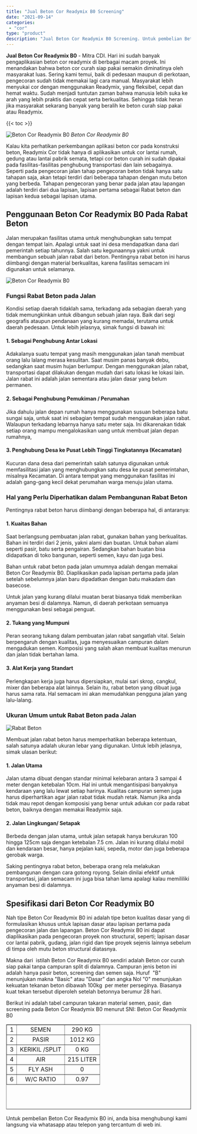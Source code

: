 ```yaml
---
title: "Jual Beton Cor Readymix B0 Screening"
date: "2021-09-14"
categories:
 - "cor"
type: "product"
description: "Jual Beton Cor Readymix B0 Screening. Untuk pembelian Beton Cor Readymix B0 ini, anda bisa menghubungi kami langsung via whatasapp atau telepon yang tercant..."
---
```


**Jual Beton Cor Readymix B0** - Mitra CDI. Hari ini sudah banyak pengaplikasian beton cor readymix di berbagai macam proyek. Ini menandakan bahwa beton cor curah siap pakai semakin diminatinya oleh masyarakat luas. Sering kami temui, baik di pedesaan maupun di perkotaan, pengecoran sudah tidak memakai lagi cara manual. Masyarakat lebih menyukai cor dengan menggunakan Readymix, yang fleksibel, cepat dan hemat waktu. Sudah menjadi tuntutan zaman bahwa manusia lebih suka ke arah yang lebih praktis dan cepat serta berkualitas. Sehingga tidak heran jika masyarakat sekarang banyak yang beralih ke beton curah siap pakai atau Readymix.

{{< toc >}}

![Beton Cor Readymix B0](/images/product/rabat-beton-b0.jpg)
*Beton Cor Readymix B0*

Kalau kita perhatikan perkembangan aplikasi beton cor pada konstruksi beton, Readymix Cor tidak hanya di aplikasikan untuk cor lantai rumah, gedung atau lantai pabrik semata, tetapi cor beton curah ini sudah dipakai pada fasilitas-fasilitas penghubung transportasi dan lain sebagainya. Seperti pada pengecoran jalan tahap pengecoran beton tidak hanya satu tahapan saja, akan tetapi terdiri dari beberapa tahapan dengan mutu beton yang berbeda. Tahapan pengecoran yang benar pada jalan atau lapangan adalah terdiri dari dua lapisan, lapisan pertama sebagai Rabat beton dan lapisan kedua sebagai lapisan utama.

## Penggunaan Beton Cor Readymix B0 Pada Rabat Beton

Jalan merupakan fasilitas utama untuk menghubungkan satu tempat dengan tempat lain. Apalagi untuk saat ini desa mendapatkan dana dari pemerintah setiap tahunnya. Salah satu kegunaannya yakni untuk membangun sebuah jalan rabat dari beton. Pentingnya rabat beton ini harus diimbangi dengan material berkualitas, karena fasilitas semacam ini digunakan untuk selamanya.

![ Beton Cor Readymix B0](/images/product/beton-tepat-mutu.jpg)

### Fungsi Rabat Beton pada Jalan

Kondisi setiap daerah tidaklah sama, terkadang ada sebagian daerah yang tidak memungkinkan untuk dibangun sebuah jalan raya. Baik dari segi geografis ataupun pendanaan yang kurang memadai, terutama untuk daerah pedesaan. Untuk lebih jelasnya, simak fungsi di bawah ini:
#### 1\. Sebagai Penghubung Antar Lokasi

Adakalanya suatu tempat yang masih menggunakan jalan tanah membuat orang lalu lalang merasa kesulitan. Saat musim panas banyak debu, sedangkan saat musim hujan berlumpur. Dengan menggunakan jalan rabat, transportasi dapat dilakukan dengan mudah dari satu lokasi ke lokasi lain. Jalan rabat ini adalah jalan sementara atau jalan dasar yang belum permanen.

#### 2\. Sebagai Penghubung Pemukiman / Perumahan

Jika dahulu jalan depan rumah hanya menggunakan susuan beberapa batu sungai saja, untuk saat ini sebagian tempat sudah menggunakan jalan rabat. Walaupun terkadang lebarnya hanya satu meter saja. Ini dikarenakan tidak setiap orang mampu mengalokasikan uang untuk membuat jalan depan rumahnya,
#### 3\. Penghubung Desa ke Pusat Lebih Tinggi Tingkatannya (Kecamatan)

Kucuran dana desa dari pemerintah salah satunya digunakan untuk memfasilitasi jalan yang menghubungkan satu desa ke pusat pemerintahan, misalnya Kecamatan. Di antara tempat yang menggunakan fasilitas ini adalah gang-gang kecil dekat perumahan warga menuju jalan utama.

### Hal yang Perlu Diperhatikan dalam Pembangunan Rabat Beton

Pentingnya rabat beton harus diimbangi dengan beberapa hal, di antaranya:
#### 1\. Kuaitas Bahan

Saat berlangsung pembuatan jalan rabat, gunakan bahan yang berkualitas. Bahan ini terdiri dari 2 jenis, yakni alami dan buatan. Untuk bahan alami seperti pasir, batu serta pengairan. Sedangkan bahan buatan bisa didapatkan di toko bangunan, seperti semen, kayu dan juga besi.

Bahan untuk rabat beton pada jalan umumnya adalah dengan memakai Beton Cor Readymix B0. Diaplikasikan pada lapisan pertama pada jalan setelah sebelumnya jalan baru dipadatkan dengan batu makadam dan basecose.

Untuk jalan yang kurang dilalui muatan berat biasanya tidak memberikan anyaman besi di dalamnya. Namun, di daerah perkotaan semuanya menggunakan besi sebagai penguat.

#### 2\. Tukang yang Mumpuni

Peran seorang tukang dalam pembuatan jalan rabat sangatlah vital. Selain berpengaruh dengan kualitas, juga menyesuaikan campuran dalam mengadukan semen. Komposisi yang salah akan membuat kualitas menurun dan jalan tidak bertahan lama.

#### 3\. Alat Kerja yang Standart

Perlengkapan kerja juga harus dipersiapkan, mulai sari skrop, cangkul, mixer dan beberapa alat lainnya. Selain itu, rabat beton yang dibuat juga harus sama rata. Hal semacam ini akan memudahkan pengguna jalan yang lalu-lalang.

### Ukuran Umum untuk Rabat Beton pada Jalan

![Rabat Beton](/images/product/rabat-beton-b0.jpg)

Membuat jalan rabat beton harus memperhatikan beberapa ketentuan, salah satunya adalah ukuran lebar yang digunakan. Untuk lebih jelasnya, simak ulasan berikut:
#### 1\. Jalan Utama

Jalan utama dibuat dengan standar minimal kelebaran antara 3 sampai 4 meter dengan ketebalan 10cm. Hal ini untuk mengantisipasi banyaknya kendaraan yang lalu lewat setiap harinya. Kualitas campuran semen juga harus diperhartikan agar jalan rabat tidak mudah retak. Namun jika anda tidak mau repot dengan komposisi yang benar untuk adukan cor pada rabat beton, baiknya dengan memakai Readymix saja.

#### 2\. Jalan Lingkungan/ Setapak

Berbeda dengan jalan utama, untuk jalan setapak hanya berukuran 100 hingga 125cm saja dengan ketebalan 7.5 cm. Jalan ini kurang dilalui mobil dan kendaraan besar, hanya pejalan kaki, sepeda, motor dan juga beberapa gerobak warga.

Saking pentingnya rabat beton, beberapa orang rela melakukan pembangunan dengan cara gotong royong. Selain dinilai efektif untuk transportasi, jalan semacam ini juga bisa tahan lama apalagi kalau memililiki anyaman besi di dalamnya.

## Spesifikasi dari Beton Cor Readymix B0

Nah tipe Beton Cor Readymix B0 ini adalah tipe beton kualitas dasar yang di formulasikan khusus untuk lapisan dasar atau lapisan pertama pada pengecoran jalan dan lapangan. Beton Cor Readymix B0 ini dapat diaplikasikan pada pengecoran proyek non structural, seperti; lapisan dasar cor lantai pabrik, gudang, jalan rigid dan tipe proyek sejenis lainnya sebelum di timpa oleh mutu beton structural diatasnya.

Makna dari  istilah Beton Cor Readymix B0 sendiri adalah Beton cor curah siap pakai tanpa campuran split di dalamnya. Campuran jenis beton ini adalah hanya pasir beton, screening dan semen saja. Huruf  "B" menunjukan makna "Basic" atau "Dasar" dan angka Nol "0" menunjukan kekuatan tekanan beton dibawah 100kg  per meter perseginya. Biasanya kuat tekan tersebut diperoleh setelah betonnya berumur 28 hari.

Berikut ini adalah tabel campuran takaran material semen, pasir, dan screening pada Beton Cor Readymix B0 menurut SNI:
Beton Cor Readymix B0
<table style="text-align: center; height: 231px;" border="1" width="100%" cellspacing="0" cellpadding="3"><tbody><tr><td>1</td><td><span>SEMEN</span></td><td>290 KG</td></tr><tr><td>2</td><td><span>PASIR</span></td><td>1012 KG</td></tr><tr><td>3</td><td><span>KERIKIL /SPLIT</span></td><td>0 KG</td></tr><tr><td>4</td><td><span>AIR</span></td><td>215 LITER</td></tr><tr><td>5</td><td><span>FLY ASH</span></td><td>0</td></tr><tr><td>6</td><td><span>W/C RATIO</span></td><td>0.97</td></tr></tbody></table>
Untuk pembelian Beton Cor Readymix B0 ini, anda bisa menghubungi kami langsung via whatasapp atau telepon yang tercantum di web ini.

